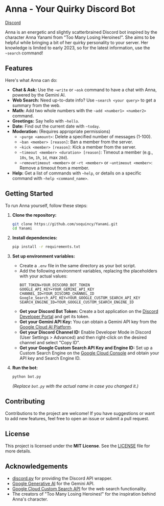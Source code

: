# Anna - Your Quirky Discord Bot

[Discord](https://discord.gg/sbqUyn87nM) 

Anna is an energetic and slightly scatterbrained Discord bot inspired by the character Anna Yanami from "Too Many Losing Heroines!". She aims to be helpful while bringing a bit of her quirky personality to your server. Her knowledge is limited to early 2023, so for the latest information, use the `~search` command!

## Features

Here's what Anna can do:

* **Chat & Ask:** Use the `~write` or `~ask` command to have a chat with Anna, powered by the Gemini AI.
* **Web Search:** Need up-to-date info? Use `~search <your query>` to get a summary from the web.
* **Math:** Add two whole numbers with the `~add <number1> <number2>` command.
* **Greetings:** Say hello with `~hello`.
* **Date:** Find out the current date with `~today`.
* **Moderation:** (Requires appropriate permissions)
    * `~purge <amount>`: Delete a specified number of messages (1-100).
    * `~ban <member> [reason]`: Ban a member from the server.
    * `~kick <member> [reason]`: Kick a member from the server.
    * `~timeout <member> <duration> [reason]`: Timeout a member (e.g., `10s`, `5m`, `1h`, `1d`, max `28d`).
    * `~removetimeout <member>` or `~rt <member>` or `~untimeout <member>`: Remove a timeout from a member.
* **Help:** Get a list of commands with `~help`, or details on a specific command with `~help <command_name>`.

## Getting Started

To run Anna yourself, follow these steps:

1.  **Clone the repository:**
    ```bash
    git clone https://github.com/soquincy/Yanami.git
    cd Yanami
    ```

2.  **Install dependencies:**
    ```bash
    pip install -r requirements.txt
    ```

3.  **Set up environment variables:**
    * Create a `.env` file in the same directory as your bot script.
    * Add the following environment variables, replacing the placeholders with your actual values:
        ```
        BOT_TOKEN=YOUR_DISCORD_BOT_TOKEN
        GOOGLE_API_KEY=YOUR_GEMINI_API_KEY
        CHANNEL_ID=YOUR_DISCORD_CHANNEL_ID
        Google_Search_API_KEY=YOUR_GOOGLE_CUSTOM_SEARCH_API_KEY
        SEARCH_ENGINE_ID=YOUR_GOOGLE_CUSTOM_SEARCH_ENGINE_ID
        ```
    * **Get your Discord Bot Token:** Create a bot application on the [Discord Developer Portal](https://discord.com/developers/applications) and get its token.
    * **Get your Gemini API Key:** You can obtain a Gemini API key from the [Google Cloud AI Platform](https://console.cloud.google.com/vertex-ai/generative/language/get-started).
    * **Get your Discord Channel ID:** Enable Developer Mode in Discord (User Settings > Advanced) and then right-click on the desired channel and select "Copy ID".
    * **Get your Google Custom Search API Key and Engine ID:** Set up a Custom Search Engine on the [Google Cloud Console](https://console.cloud.google.com/) and obtain your API key and Search Engine ID.

4.  **Run the bot:**
    ```bash
    python bot.py
    ```
    *(Replace `bot.py` with the actual name in case you changed it.)*

## Contributing

Contributions to the project are welcome! If you have suggestions or want to add new features, feel free to open an issue or submit a pull request.

## License

This project is licensed under the **MIT License**. See the [LICENSE](LICENSE) file for more details.

## Acknowledgements

* [discord.py](https://discord.py/) for providing the Discord API wrapper.
* [Google Generative AI](https://ai.google.dev/) for the Gemini API.
* [Google Cloud Custom Search API](https://developers.google.com/custom-search/v1/overview) for the web search functionality.
* The creators of "Too Many Losing Heroines!" for the inspiration behind Anna's character.
